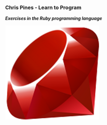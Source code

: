 ### Chris Pines - Learn to Program

**_Exercises in the Ruby programming language_**


![Alt text](https://github.com/JessicaBarclay/learn-to-program/blob/master/public/ruby.png "ruby")
